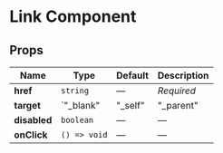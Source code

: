 # Link Component

## Props

| Name | Type | Default | Description |
|------|------|---------|-------------|
| **href** | `string` | — | _Required_ |
| **target** | `"_blank" | "_self" | "_parent" | "_top"` | — | — |
| **disabled** | `boolean` | — | — |
| **onClick** | `() => void` | — | — |
